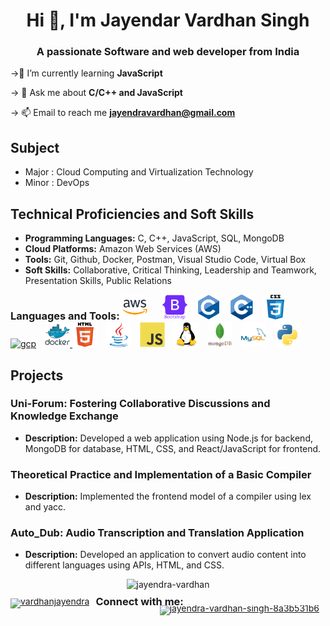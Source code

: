 <h1 align="center">Hi 👋, I'm Jayendar Vardhan Singh</h1>
<h3 align="center">A passionate Software and web developer from India</h3>

->🌱 I’m currently learning **JavaScript**

-> 💬 Ask me about **C/C++ and JavaScript**

-> 📫 Email to reach me **jayendravardhan@gmail.com**

## Subject
  - Major : Cloud Computing and Virtualization Technology
  - Minor : DevOps

## Technical Proficiencies and Soft Skills
  - **Programming Languages:** C, C++, JavaScript, SQL, MongoDB
  - **Cloud Platforms:** Amazon Web Services (AWS)
  - **Tools:** Git, Github, Docker, Postman, Visual Studio Code, Virtual Box
  - **Soft Skills:** Collaborative, Critical Thinking, Leadership and Teamwork, Presentation Skills, Public Relations

<p align="left" style="line-height: 10px;">
    <h3 style="display: inline;">Languages and Tools:</h3>
    <a href="https://aws.amazon.com" target="_blank" rel="noreferrer"><img src="https://raw.githubusercontent.com/devicons/devicon/master/icons/amazonwebservices/amazonwebservices-original-wordmark.svg" alt="aws" width="40" height="40" style="margin-right: 20px;"/></a>
    <a href="https://getbootstrap.com" target="_blank" rel="noreferrer"><img src="https://raw.githubusercontent.com/devicons/devicon/master/icons/bootstrap/bootstrap-plain-wordmark.svg" alt="bootstrap" width="40" height="40" style="margin-right: 10px;"/></a>
    <a href="https://www.cprogramming.com/" target="_blank" rel="noreferrer"><img src="https://raw.githubusercontent.com/devicons/devicon/master/icons/c/c-original.svg" alt="c" width="40" height="40" style="margin-right: 10px;"/></a>
    <a href="https://www.w3schools.com/cpp/" target="_blank" rel="noreferrer"><img src="https://raw.githubusercontent.com/devicons/devicon/master/icons/cplusplus/cplusplus-original.svg" alt="cplusplus" width="40" height="40" style="margin-right: 10px;"/></a>
    <a href="https://www.w3schools.com/css/" target="_blank" rel="noreferrer"><img src="https://raw.githubusercontent.com/devicons/devicon/master/icons/css3/css3-original-wordmark.svg" alt="css3" width="40" height="40" style="margin-right: 10px;"/></a>
    <a href="https://cloud.google.com" target="_blank" rel="noreferrer"><img src="https://www.vectorlogo.zone/logos/google_cloud/google_cloud-icon.svg" alt="gcp" width="40" height="40" style="margin-right: 10px;"/></a>
  <a href="https://www.docker.com/" target="_blank" rel="noreferrer"> <img src="https://raw.githubusercontent.com/devicons/devicon/master/icons/docker/docker-original-wordmark.svg" alt="docker" width="40" height="40"/> </a>
    <a href="https://www.w3.org/html/" target="_blank" rel="noreferrer"><img src="https://raw.githubusercontent.com/devicons/devicon/master/icons/html5/html5-original-wordmark.svg" alt="html5" width="40" height="40" style="margin-right: 10px;"/></a>
    <a href="https://www.java.com" target="_blank" rel="noreferrer"><img src="https://raw.githubusercontent.com/devicons/devicon/master/icons/java/java-original.svg" alt="java" width="40" height="40" style="margin-right: 10px;"/></a>
    <a href="https://developer.mozilla.org/en-US/docs/Web/JavaScript" target="_blank" rel="noreferrer"><img src="https://raw.githubusercontent.com/devicons/devicon/master/icons/javascript/javascript-original.svg" alt="javascript" width="40" height="40" style="margin-right: 10px;"/></a>
    <a href="https://www.linux.org/" target="_blank" rel="noreferrer"><img src="https://raw.githubusercontent.com/devicons/devicon/master/icons/linux/linux-original.svg" alt="linux" width="40" height="40" style="margin-right: 10px;"/></a>
    <a href="https://www.mongodb.com/" target="_blank" rel="noreferrer"><img src="https://raw.githubusercontent.com/devicons/devicon/master/icons/mongodb/mongodb-original-wordmark.svg" alt="mongodb" width="40" height="40" style="margin-right: 10px;"/></a>
    <a href="https://www.mysql.com/" target="_blank" rel="noreferrer"><img src="https://raw.githubusercontent.com/devicons/devicon/master/icons/mysql/mysql-original-wordmark.svg" alt="mysql" width="40" height="40" style="margin-right: 10px;"/></a>
    <a href="https://www.python.org" target="_blank" rel="noreferrer"><img src="https://raw.githubusercontent.com/devicons/devicon/master/icons/python/python-original.svg" alt="python" width="40" height="40" style="margin-right: 10px;"/></a>
</p>


## Projects
  ### Uni-Forum: Fostering Collaborative Discussions and Knowledge Exchange
  - **Description:** Developed a web application using Node.js for backend, MongoDB for database, HTML, CSS, and React/JavaScript for frontend.
  
  ### Theoretical Practice and Implementation of a Basic Compiler
  - **Description:** Implemented the frontend model of a compiler using lex and yacc.
  
  ### Auto_Dub: Audio Transcription and Translation Application
  - **Description:** Developed an application to convert audio content into different languages using APIs, HTML, and CSS.

<div style="width: 50%; margin: 0 auto;">
    <p align="center">
        <img src="https://github-readme-stats.vercel.app/api/top-langs?username=jayendra-vardhan&show_icons=true&locale=en&layout=compact" alt="jayendra-vardhan" />
    </p>
</div>


<div style="line-height: 10px;">
    <h3 style="display: inline;">Connect with me:</h3>
    <a href="https://twitter.com/vardhanjayendra" target="blank" style="float: left; margin-right: 10px;"><img src="https://raw.githubusercontent.com/rahuldkjain/github-profile-readme-generator/master/src/images/icons/Social/twitter.svg" alt="vardhanjayendra" height="30" width="40" /></a>
    <a href="https://linkedin.com/in/jayendra-vardhan-singh-8a3b531b6" target="blank" style="float: right; margin-right: 10px;"><img src="https://raw.githubusercontent.com/rahuldkjain/github-profile-readme-generator/master/src/images/icons/Social/linked-in-alt.svg" alt="jayendra-vardhan-singh-8a3b531b6" height="30" width="40" /></a>
</div>
